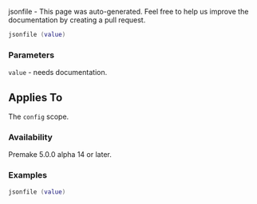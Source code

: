 jsonfile - This page was auto-generated. Feel free to help us improve the documentation by creating a pull request.

```lua
jsonfile (value)
```

### Parameters ###

`value` - needs documentation.

## Applies To ###

The `config` scope.

### Availability ###

Premake 5.0.0 alpha 14 or later.

### Examples ###

```lua
jsonfile (value)
```

